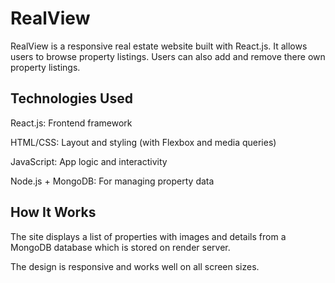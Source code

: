 # RealView
RealView is a responsive real estate website built with React.js. It allows users to browse property listings. Users can also add and remove there own property listings.

## Technologies Used
React.js: Frontend framework

HTML/CSS: Layout and styling (with Flexbox and media queries)

JavaScript: App logic and interactivity

Node.js + MongoDB: For managing property data


## How It Works
The site displays a list of properties with images and details from a MongoDB database which is stored on render server.

The design is responsive and works well on all screen sizes.
